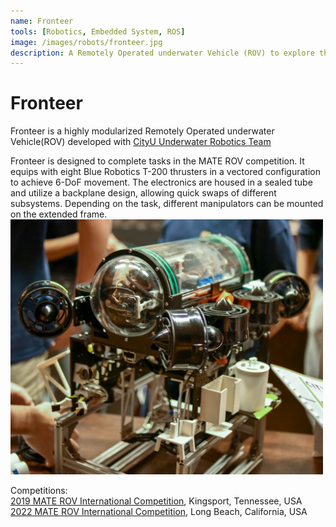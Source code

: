 ```yaml
---
name: Fronteer
tools: [Robotics, Embedded System, ROS]
image: /images/robots/fronteer.jpg
description: A Remotely Operated underwater Vehicle (ROV) to explore the ocean and complete tasks
---
```


# Fronteer

Fronteer is a highly modularized Remotely Operated underwater Vehicle(ROV) developed with <a href="https://www.ee.cityu.edu.hk/~rovteam/">CityU Underwater Robotics Team</a>

Fronteer is designed to complete tasks in the MATE ROV competition. It equips with eight Blue Robotics T-200 thrusters in a vectored configuration to achieve 6-DoF movement. The electronics are housed in a sealed tube and utilize a backplane design, allowing quick swaps of different subsystems. Depending on the task, different manipulators can be mounted on the extended frame.\
<img src='/images/robots/fronteer.jpg' width="500">

Competitions:\
<a href="https://materovcompetition.org/2019-competition-archive">2019 MATE ROV International Competition</a>, Kingsport, Tennessee, USA\
<a href="https://materovcompetition.org/2022-competition-archive">2022 MATE ROV International Competition</a>, Long Beach, California, USA